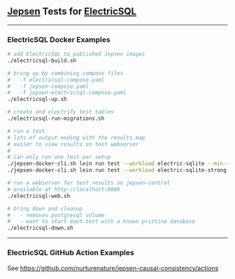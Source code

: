 ## [Jepsen](https://github.com/jepsen-io/jepsen) Tests for [ElectricSQL](https://github.com/electric-sql/electric)

----

### ElectricSQL Docker Examples

```bash
# add ElectricSQL to published Jepsen images 
./electricsql-build.sh

# bring up by combining compose files
#   -f electricsql-compose.yaml
#   -f jepsen-compose.yaml
#   -f jepsen-electricsql-compose.yaml
./electricsql-up.sh

# create and electrify test tables
./electricsql-run-migrations.sh

# run a test
# lots of output ending with the results map
# easier to view results on test webserver
#
# can only run one test per setup
./jepsen-docker-cli.sh lein run test --workload electric-sqlite --min-txn-length 2 --max-txn-length 4 --rate 10 --time-limit 30
./jepsen-docker-cli.sh lein run test --workload electric-sqlite-strong --nemesis offline-online --rate 10 --time-limit 100

# run a webserver for test results on jepsen-control
# available at http://localhost:8080
./electricsql-web.sh

# bring down and cleanup
#   - removes postgresql volume
#   - want to start each test with a known pristine database
./electricsql-down.sh
```

----

### ElectricSQL GitHub Action Examples

See https://github.com/nurturenature/jepsen-causal-consistency/actions
